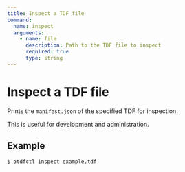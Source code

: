 ```yaml
---
title: Inspect a TDF file
command:
  name: inspect
  arguments:
    - name: file
      description: Path to the TDF file to inspect
      required: true
      type: string
---
```


# Inspect a TDF file

Prints the `manifest.json` of the specified TDF for inspection.

This is useful for development and administration.

## Example

```shell
$ otdfctl inspect example.tdf
```
